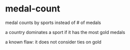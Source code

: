 # medal-count

medal counts by sports instead of # of medals

a country dominates a sport if it has the most gold medals

a known flaw: it does not consider ties on gold
